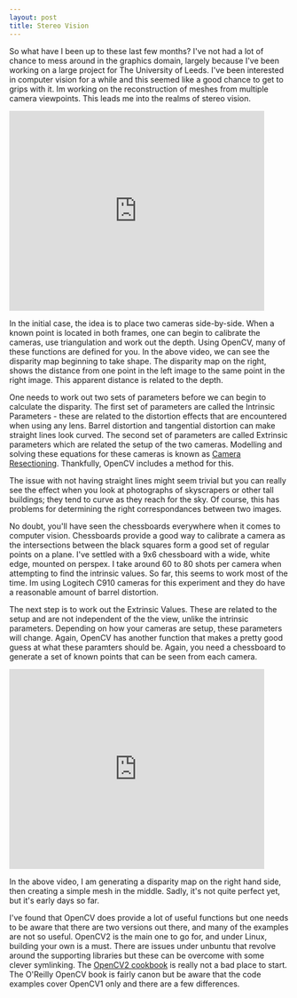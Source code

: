 ```yaml
---
layout: post
title: Stereo Vision
---
```



So what have I been up to these last few months? I've not had a lot of chance to mess around in the graphics domain, largely because I've been working on a large project for The University of Leeds. I've been interested in computer vision for a while and this seemed like a good chance to get to grips with it. Im working on the reconstruction of meshes from multiple camera viewpoints. This leads me into the realms of stereo vision.


<iframe width="460" height="360" src="http://www.youtube.com/embed/7Gx4IRoq1ow" frameborder="0" allowfullscreen></iframe>


In the initial case, the idea is to place two cameras side-by-side. When a known point is located in both frames, one can begin to calibrate the cameras, use triangulation and work out the depth. Using OpenCV, many of these functions are defined for you. In the above video, we can see the disparity map beginning to take shape. The disparity map on the right, shows the distance from one point in the left image to the same point in the right image. This apparent distance is related to the depth.

One needs to work out two sets of parameters before we can begin to calculate the disparity. The first set of parameters are called the Intrinsic Parameters - these are related to the distortion effects that are encountered when using any lens. Barrel distortion and tangential distortion can make straight lines look curved. The second set of parameters are called Extrinsic parameters which are related the setup of the two cameras. Modelling and solving these equations for these cameras is known as [Camera Resectioning](http://en.wikipedia.org/wiki/Camera_resectioning). Thankfully, OpenCV includes a method for this. 


The issue with not having straight lines might seem trivial but you can really see the effect when you look at photographs of skyscrapers or other tall buildings; they tend to curve as they reach for the sky. Of course, this has problems for determining the right correspondances between two images.

No doubt, you'll have seen the chessboards everywhere when it comes to computer vision. Chessboards provide a good way to calibrate a camera as the intersections between the black squares form a good set of regular points on a plane. I've settled with a 9x6 chessboard with a wide, white edge, mounted on perspex. I take around 60 to 80 shots per camera when attempting to find the intrinsic values. So far, this seems to work most of the time. Im using Logitech C910 cameras for this experiment and they do have a reasonable amount of barrel distortion.


The next step is to work out the Extrinsic Values. These are related to the setup and are not independent of the the view, unlike the intrinsic parameters. Depending on how your cameras are setup, these parameters will change. Again, OpenCV has another function that makes a pretty good guess at what these paramters should be. Again, you need a chessboard to generate a set of known points that can be seen from each camera. 


<iframe width="460" height="360" src="http://www.youtube.com/embed/D6DVhtsVmDE" frameborder="0" allowfullscreen></iframe>


In the above video, I am generating a disparity map on the right hand side, then creating a simple mesh in the middle. Sadly, it's not quite perfect yet, but it's early days so far. 

I've found that OpenCV does provide a lot of useful functions but one needs to be aware that there are two versions out there, and many of the examples are not so useful. OpenCV2 is the main one to go for, and under Linux, building your own is a must. There are issues under unbuntu that revolve around the supporting libraries but these can be overcome with some clever symlinking. The [OpenCV2 cookbook](http://www.laganiere.name/opencvCookbook/) is really not a bad place to start. The O'Reilly OpenCV book is fairly canon but be aware that the code examples cover OpenCV1 only and there are a few differences.